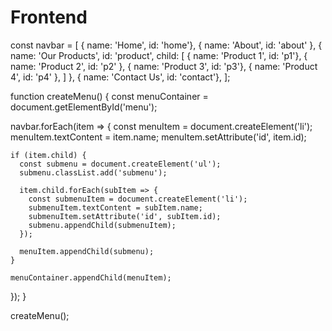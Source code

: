 # Frontend
const navbar = [
  { name: 'Home', id: 'home'},
  { name: 'About', id: 'about' },
  { name: 'Our Products', id: 'product', child: [
    { name: 'Product 1', id: 'p1'},
    { name: 'Product 2', id: 'p2' },
    { name: 'Product 3', id: 'p3'},
    { name: 'Product 4', id: 'p4' },
  ] },
  { name: 'Contact Us', id: 'contact'},
];

function createMenu() {
  const menuContainer = document.getElementById('menu');
  
  navbar.forEach(item => {
    const menuItem = document.createElement('li');
    menuItem.textContent = item.name;
    menuItem.setAttribute('id', item.id);
    
    if (item.child) {
      const submenu = document.createElement('ul');
      submenu.classList.add('submenu');
      
      item.child.forEach(subItem => {
        const submenuItem = document.createElement('li');
        submenuItem.textContent = subItem.name;
        submenuItem.setAttribute('id', subItem.id);
        submenu.appendChild(submenuItem);
      });
      
      menuItem.appendChild(submenu);
    }
    
    menuContainer.appendChild(menuItem);
  });
}

createMenu();
